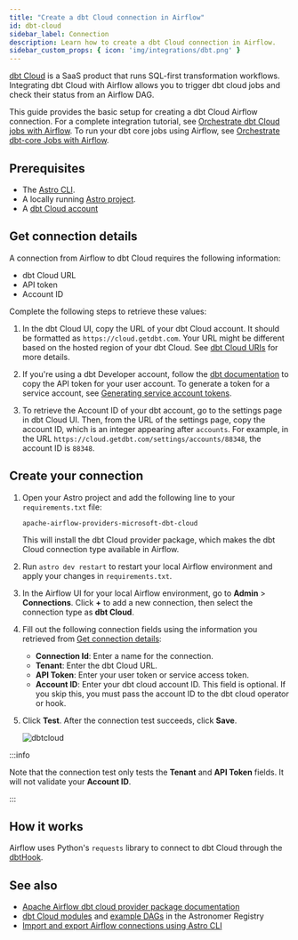 ```yaml
---
title: "Create a dbt Cloud connection in Airflow"
id: dbt-cloud
sidebar_label: Connection
description: Learn how to create a dbt Cloud connection in Airflow.
sidebar_custom_props: { icon: 'img/integrations/dbt.png' }
---
```


[dbt Cloud](https://www.getdbt.com/product/what-is-dbt/) is a SaaS product that runs SQL-first transformation workflows. Integrating dbt Cloud with Airflow allows you to trigger dbt cloud jobs and check their status from an Airflow DAG.

This guide provides the basic setup for creating a dbt Cloud Airflow connection. For a complete integration tutorial, see [Orchestrate dbt Cloud jobs with Airflow](airflow-dbt-cloud.md). To run your dbt core jobs using Airflow, see [Orchestrate dbt-core Jobs with Airflow](airflow-dbt.md).

## Prerequisites

- The [Astro CLI](https://docs.astronomer.io/astro/cli/overview).
- A locally running [Astro project](https://docs.astronomer.io/astro/cli/get-started-cli).
- A [dbt Cloud account](https://cloud.getdbt.com/)

## Get connection details

A connection from Airflow to dbt Cloud requires the following information:

- dbt Cloud URL
- API token
- Account ID

Complete the following steps to retrieve these values:

1. In the dbt Cloud UI, copy the URL of your dbt Cloud account. It should be formatted as `https://cloud.getdbt.com`. Your URL might be different based on the hosted region of your dbt Cloud. See [dbt Cloud URIs](https://docs.getdbt.com/docs/cloud/manage-access/sso-overview#auth0-multi-tenant-uris) for more details.

2. If you're using a dbt Developer account, follow the [dbt documentation](https://docs.getdbt.com/docs/dbt-cloud-apis/user-tokens#user-api-tokens) to copy the API token for your user account. To generate a token for a service account, see [Generating service account tokens](https://docs.getdbt.com/docs/dbt-cloud-apis/service-tokens#generating-service-account-tokens).

3. To retrieve the Account ID of your dbt account, go to the settings page in dbt Cloud UI. Then, from the URL of the settings page, copy the account ID, which is an integer appearing after `accounts`. For example, in the URL `https://cloud.getdbt.com/settings/accounts/88348`, the account ID is `88348`.

## Create your connection

1. Open your Astro project and add the following line to your `requirements.txt` file:

    ```
    apache-airflow-providers-microsoft-dbt-cloud
    ```

    This will install the dbt Cloud provider package, which makes the dbt Cloud connection type available in Airflow.

2. Run `astro dev restart` to restart your local Airflow environment and apply your changes in `requirements.txt`.

3. In the Airflow UI for your local Airflow environment, go to **Admin** > **Connections**. Click **+** to add a new connection, then select the connection type as **dbt Cloud**.

4. Fill out the following connection fields using the information you retrieved from [Get connection details](#get-connection-details):

    - **Connection Id**: Enter a name for the connection.
    - **Tenant**: Enter the dbt Cloud URL.
    - **API Token**: Enter your user token or service access token.
    - **Account ID**: Enter your dbt cloud account ID. This field is optional. If you skip this, you must pass the account ID to the dbt cloud operator or hook. 

5. Click **Test**. After the connection test succeeds, click **Save**.

    ![dbtcloud](/img/examples/connection-dbt-cloud.png)

:::info

Note that the connection test only tests the **Tenant** and **API Token** fields. It will not validate your **Account ID**.

:::

## How it works

Airflow uses Python's `requests` library to connect to dbt Cloud through the [dbtHook](https://airflow.apache.org/docs/apache-airflow-providers-dbt-cloud/stable/_api/airflow/providers/dbt/cloud/hooks/dbt/index.html).

## See also
- [Apache Airflow dbt cloud provider package documentation](https://airflow.apache.org/docs/apache-airflow-providers-dbt-cloud/stable/connections.html)
- [dbt Cloud modules](https://registry.astronomer.io/modules?limit=24&sorts=updatedAt%3Adesc&query=dbt) and [example DAGs](https://registry.astronomer.io/dags?limit=24&sorts=updatedAt%3Adesc&query=dbt+cloud) in the Astronomer Registry
- [Import and export Airflow connections using Astro CLI](https://docs.astronomer.io/astro/import-export-connections-variables#using-the-astro-cli-local-environments-only)
